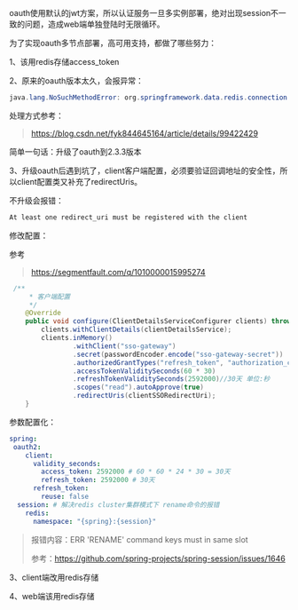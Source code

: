 oauth使用默认的jwt方案，所以认证服务一旦多实例部署，绝对出现session不一致的问题，造成web端单独登陆时无限循环。

为了实现oauth多节点部署，高可用支持，都做了哪些努力：

1、该用redis存储access_token

2、原来的oauth版本太久，会报异常：

```java
java.lang.NoSuchMethodError: org.springframework.data.redis.connection.RedisConnection.set([B[B)V
```

处理方式参考：

> https://blog.csdn.net/fyk844645164/article/details/99422429

简单一句话：升级了oauth到2.3.3版本

3、升级oauth后遇到坑了，client客户端配置，必须要验证回调地址的安全性，所以client配置类又补充了redirectUris。

不升级会报错：

```java
At least one redirect_uri must be registered with the client
```

修改配置：

参考 

>  https://segmentfault.com/q/1010000015995274

```java
 /**
     * 客户端配置
     */
    @Override
    public void configure(ClientDetailsServiceConfigurer clients) throws Exception {
        clients.withClientDetails(clientDetailsService);
        clients.inMemory()
                .withClient("sso-gateway")
                .secret(passwordEncoder.encode("sso-gateway-secret"))
                .authorizedGrantTypes("refresh_token", "authorization_code", "password")
                .accessTokenValiditySeconds(60 * 30)
                .refreshTokenValiditySeconds(2592000)//30天 单位:秒
                .scopes("read").autoApprove(true)
                .redirectUris(clientSSORedirectUri);
    }
```



参数配置化：

```yml
spring:
 oauth2:
    client:
      validity_seconds:
        access_token: 2592000 # 60 * 60 * 24 * 30 = 30天
        refresh_token: 2592000 # 30天
      refresh_token:
        reuse: false
  session: # 解决redis cluster集群模式下 rename命令的报错
    redis:
      namespace: "{spring}:{session}"
```

> 报错内容：ERR 'RENAME' command keys must in same slot
>
> 参考：https://github.com/spring-projects/spring-session/issues/1646

3、client端改用redis存储



4、web端该用redis存储

